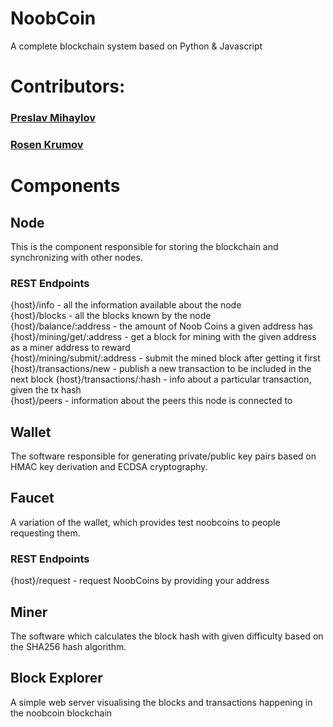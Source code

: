 # NoobCoin
A complete blockchain system based on Python & Javascript

# Contributors:  
### [Preslav Mihaylov](https://github.com/PreslavMihaylov)  
### [Rosen Krumov](https://github.com/RosenKrumov)  

# Components

## Node
This is the component responsible for storing the blockchain and synchronizing with other nodes.

### REST Endpoints
{host}/info - all the information available about the node  
{host}/blocks - all the blocks known by the node  
{host}/balance/:address - the amount of Noob Coins a given address has  
{host}/mining/get/:address - get a block for mining with the given address as a miner address to reward  
{host}/mining/submit/:address - submit the mined block after getting it first  
{host}/transactions/new - publish a new transaction to be included in the next block
{host}/transactions/:hash - info about a particular transaction, given the tx hash  
{host}/peers - information about the peers this node is connected to  

## Wallet
The software responsible for generating private/public key pairs based on HMAC key derivation and ECDSA cryptography.

## Faucet
A variation of the wallet, which provides test noobcoins to people requesting them.

### REST Endpoints
{host}/request - request NoobCoins by providing your address

## Miner
The software which calculates the block hash with given difficulty based on the SHA256 hash algorithm.

## Block Explorer
A simple web server visualising the blocks and transactions happening in the noobcoin blockchain
